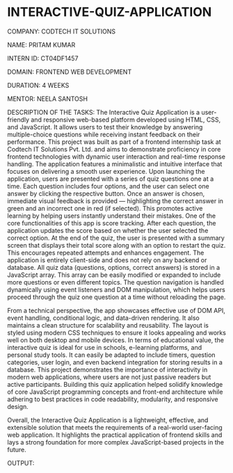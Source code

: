 # INTERACTIVE-QUIZ-APPLICATION

COMPANY: CODTECH IT SOLUTIONS

NAME: PRITAM KUMAR

INTERN ID: CT04DF1457

DOMAIN: FRONTEND WEB DEVELOPMENT

DURATION: 4 WEEKS

MENTOR: NEELA SANTOSH

DESCRIPTION OF THE TASKS:
The Interactive Quiz Application is a user-friendly and responsive web-based platform developed using HTML, CSS, and JavaScript. It allows users to test their knowledge by answering multiple-choice questions while receiving instant feedback on their performance. This project was built as part of a frontend internship task at Codtech IT Solutions Pvt. Ltd. and aims to demonstrate proficiency in core frontend technologies with dynamic user interaction and real-time response handling.
The application features a minimalistic and intuitive interface that focuses on delivering a smooth user experience. Upon launching the application, users are presented with a series of quiz questions one at a time. Each question includes four options, and the user can select one answer by clicking the respective button. Once an answer is chosen, immediate visual feedback is provided — highlighting the correct answer in green and an incorrect one in red (if selected). This promotes active learning by helping users instantly understand their mistakes.
One of the core functionalities of this app is score tracking. After each question, the application updates the score based on whether the user selected the correct option. At the end of the quiz, the user is presented with a summary screen that displays their total score along with an option to restart the quiz. This encourages repeated attempts and enhances engagement.
The application is entirely client-side and does not rely on any backend or database. All quiz data (questions, options, correct answers) is stored in a JavaScript array. This array can be easily modified or expanded to include more questions or even different topics. The question navigation is handled dynamically using event listeners and DOM manipulation, which helps users proceed through the quiz one question at a time without reloading the page.

From a technical perspective, the app showcases effective use of DOM API, event handling, conditional logic, and data-driven rendering. It also maintains a clean structure for scalability and reusability. The layout is styled using modern CSS techniques to ensure it looks appealing and works well on both desktop and mobile devices.
In terms of educational value, the interactive quiz is ideal for use in schools, e-learning platforms, and personal study tools. It can easily be adapted to include timers, question categories, user login, and even backend integration for storing results in a database.
This project demonstrates the importance of interactivity in modern web applications, where users are not just passive readers but active participants. Building this quiz application helped solidify knowledge of core JavaScript programming concepts and front-end architecture while adhering to best practices in code readability, modularity, and responsive design.

Overall, the Interactive Quiz Application is a lightweight, effective, and extensible solution that meets the requirements of a real-world user-facing web application. It highlights the practical application of frontend skills and lays a strong foundation for more complex JavaScript-based projects in the future.

OUTPUT:


